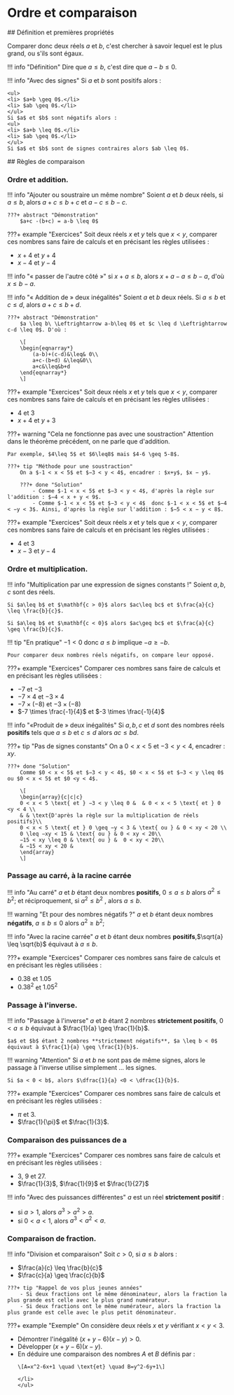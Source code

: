 # Ordre et comparaison

## Définition et premières propriétés

Comparer donc deux réels $a$ et $b$, c'est chercher à savoir lequel est le plus grand, ou s'ils sont égaux.

!!! info "Définition" 
  Dire que $a \leq b$, c'est dire que $a - b\leq 0$. 


!!! info "Avec des signes"
	Si $a$ et $b$ sont positifs alors :

	<ul>
    <li> $a+b \geq 0$.</li>
    <li> $ab \geq 0$.</li>
    </ul>
	Si $a$ et $b$ sont négatifs alors :
	<ul>
    <li> $a+b \leq 0$.</li>
    <li> $ab \geq 0$.</li>
    </ul>
	Si $a$ et $b$ sont de signes contraires alors $ab \leq 0$.


## Règles de comparaison

### Ordre et addition.


!!! info "Ajouter ou soustraire un même nombre"
	Soient $a$ et $b$ deux réels, si $a \leq b$, alors $a + c \leq b + c$ et $a - c \leq b -c$.


    ???+ abstract "Démonstration"
	    $a+c -(b+c) = a-b \leq 0$


???+ example "Exercices"
    Soit deux réels $x$ et $y$ tels que $x<y$, comparer ces nombres sans faire de calculs et en précisant les règles utilisées :
	<ul>
    <li> $x+4$ et $y+4$</li>
    <li> $x-4$ et $y-4$</li>
    </ul>

!!! info "&laquo; passer de l'autre côté &raquo;"
	si $x + a \leq b$, alors $x+a-a \leq b-a$, d'où $x\leq b-a$.


!!! info "&laquo; Addition de &raquo; deux inégalités"
	Soient $a$ et $b$ deux réels. Si $a \leq b$ et $c \leq d$, alors $a+c\leq b+d$.


    ???+ abstract "Démonstration"
        $a \leq b\ \Leftrightarrow a-b\leq 0$ et $c \leq d \Leftrightarrow c-d \leq 0$. D'où :
       
        \[
        \begin{eqnarray*}
            (a-b)+(c-d)&\leq& 0\\
            a+c-(b+d) &\leq&0\\
            a+c&\leq&b+d
        \end{eqnarray*}
        \]

???+ example "Exercices"
	Soit deux réels $x$ et $y$ tels que $x<y$, comparer ces nombres sans faire de calculs et en précisant les règles utilisées :
	<ul>
    <li> $4$ et $3$</li>
    <li> $x+4$ et $y+3$</li>
    </ul>

???+ warning "Cela ne fonctionne pas avec une soustraction"
    Attention dans le théorème précédent, on ne parle que d'addition.

    Par exemple, $4\leq 5$ et $6\leq8$ mais $4-6 \geq 5-8$.

    ???+ tip "Méthode pour une soustraction"
        On a $-1 < x < 5$ et $−3 < y < 4$, encadrer : $x+y$, $x − y$.

        ???+ done "Solution"
            - Comme $-1 < x < 5$ et $−3 < y < 4$, d'après la règle sur l'addition : $−4 < x + y < 9$.
            - Comme $-1 < x < 5$ et $−3 < y < 4$  donc $-1 < x < 5$ et $−4 < −y < 3$. Ainsi, d'après la règle sur l'addition : $−5 < x − y < 8$.


???+ example "Exercices"
	Soit deux réels $x$ et $y$ tels que $x<y$, comparer ces nombres sans faire de calculs et en précisant les règles utilisées :
	<ul>
    <li> $4$ et $3$</li>
    <li> $x-3$ et $y-4$</li>
    </ul>

### Ordre et multiplication.


!!! info "Multiplication par une expression de signes constants !"
	Soient $a,b,c$ sont des réels.

	Si $a\leq b$ et $\mathbf{c > 0}$ alors $ac\leq bc$ et $\frac{a}{c} \leq \frac{b}{c}$.
	
	Si $a\leq b$ et $\mathbf{c < 0}$ alors $ac\geq bc$ et $\frac{a}{c} \geq \frac{b}{c}$.


!!! tip "En pratique"
	$-1<0$ donc $a \leq b$ implique $-a \geq -b$.
	
	Pour comparer deux nombres réels négatifs, on compare leur opposé.

???+ example "Exercices"
	Comparer ces nombres sans faire de calculs et en précisant les règles utilisées :
	<ul>
    <li> $-7$ et $-3$</li>
    <li> $-7 \times 4$ et $-3 \times 4$</li>
    <li> $-7 \times (-8)$ et $-3 \times (-8)$</li>
    <li> $-7 \times \frac{-1}{4}$ et $-3 \times \frac{-1}{4}$</li>
    </ul>

!!! info "&laquo;Produit de &raquo; deux inégalités"
	Si $a,b,c$ et $d$ sont des nombres réels **positifs** tels que $a \leq b$ et $c \leq d$ alors $ac \leq bd$.

???+ tip "Pas de signes constants"
    On a $0 < x < 5$ et $−3 < y < 4$, encadrer :  $xy$.

    ???+ done "Solution"
        Comme $0 < x < 5$ et $−3 < y < 4$, $0 < x < 5$ et $−3 < y \leq 0$ ou $0 < x < 5$ et $0 <y < 4$.

        \[
        \begin{array}{c|c|c}
        0 < x < 5 \text{ et } −3 < y \leq 0 &  & 0 < x < 5 \text{ et } 0 <y < 4 \\
        & & \text{D'après la règle sur la multiplication de réels positifs}\\
        0 < x < 5 \text{ et } 0 \geq −y < 3 & \text{ ou } & 0 < xy < 20 \\
        0 \leq −xy < 15 & \text{ ou } & 0 < xy < 20\\
        −15 < xy \leq 0 & \text{ ou } &  0 < xy < 20\\
        & −15 < xy < 20 & 
        \end{array}
        \]

### Passage au carré, à la racine carrée


!!! info "Au carré"
	$a$ et $b$ étant deux nombres **positifs**, $0 \leq a\leq b$ alors $a^2\leq b^2$; et réciproquement, si $a^2\leq b^2$ , alors $a\leq b$.

!!! warning "Et pour des nombres négatifs ?"
    $a$ et $b$ étant deux nombres **négatifs**, $a\leq b \leq 0$ alors $a^2\geq b^2$;

 

!!! info "Avec la racine carrée"
	$a$ et $b$ étant deux nombres **positifs**,$\sqrt{a} \leq \sqrt{b}$ équivaut à $a\leq b$.


???+ example "Exercices"
	Comparer ces nombres sans faire de calculs et en précisant les règles utilisées :
	<ul>
    <li> 0.38 et 1.05</li>
    <li> $0.38^2$ et $1.05^2$</li>
    </ul>

### Passage à l'inverse.


!!! info "Passage à l'inverse"
	$a$ et $b$ étant 2 nombres **strictement positifs**, $0 < a \leq b$ équivaut à $\frac{1}{a} \geq \frac{1}{b}$.

	$a$ et $b$ étant 2 nombres **strictement négatifs**, $a \leq b < 0$ équivaut à $\frac{1}{a} \geq \frac{1}{b}$.

!!! warning "Attention"
    Si $a$ et $b$ ne sont pas de même signes, alors le passage à l'inverse utilise simplement ... les signes.

    Si $a < 0 < b$, alors $\dfrac{1}{a} <0 < \dfrac{1}{b}$.

???+ example "Exercices"
	Comparer ces nombres sans faire de calculs et en précisant les règles utilisées :
	<ul>
    <li> $\pi$ et $3$.</li>
    <li> $\frac{1}{\pi}$ et $\frac{1}{3}$.</li>
    </ul>
 
### Comparaison des puissances de a

???+ example "Exercices"
	Comparer ces nombres sans faire de calculs et en précisant les règles utilisées :
	<ul>
    <li> $3$, $9$ et $27$.</li>
    <li> $\frac{1}{3}$, $\frac{1}{9}$ et $\frac{1}{27}$</li>
    </ul>


!!! info "Avec des puissances différentes"
	$a$ est un réel **strictement positif** :
	<ul>
    <li> si $a > 1$, alors $a^3 > a^2 > a$.</li>
    <li> si $0 < a < 1$, alors $a^3 < a^2 < a$.</li>
    </ul>


### Comparaison de fraction.

!!! info "Division et comparaison"
	Soit $c > 0$, si $a \leq  b$ alors :
	<ul>
    <li> $\frac{a}{c} \leq \frac{b}{c}$</li>
    <li> $\frac{c}{a} \geq \frac{c}{b}$</li>
    </ul>

    ???+ tip "Rappel de vos plus jeunes années"
        - Si deux fractions ont le même dénominateur, alors la fraction la plus grande est celle avec le plus grand numérateur.
        - Si deux fractions ont le même numérateur, alors la fraction la plus grande est celle avec le plus petit dénominateur.
	 

???+ example "Exemple"
	On considère deux réels $x$ et $y$ vérifiant $x < y<3$.
	<ul>
    <li>Démontrer l'inégalité $(x+y-6)(x-y)>0$.</li>
    <li>Développer $(x+y-6)(x-y)$.</li>
    <li>En déduire une comparaison des nombres $A$ et $B$ définis par :
    
    \[A=x^2-6x+1 \quad \text{et} \quad B=y^2-6y+1\]
    
    </li>
    </ul>


<!--# Manipulation d'encadrement


## Addition


<!--On cherche à encadrer $x+y$ sachant que :

On a donc indiqué dans le tableau ci-dessous les cas &laquo;extrêmes&raquo; pour
$2 \leq x \leq 15$ et $-5 \leq y \leq 3$.

Entourer le cas pour lequel $x+y$ sera le plus petit possible ainsi que le cas pour lequel $x+y$ sera le plus grand possible.

| | | | |  
|:---------------------:|:--------------------:|:----------------------:|:---------------------:|
|$x = 2$ et $y = −5$    |$x = 2$ et $y = 3$    |*x* = 15 et *y* = −5    |*x* = 15 et *y* = 3    |
|$x + y =$              |$x + y =$           |*x* + *y* =             |*x* + *y* =            | 


Bilan : on remarque que        $x+y$

On remarque que pour encadrer $x + y$, il suffit d'additionner membre à membre les 2 encadrements.-->

<!--
!!! info "Inégalité et addition"
    Si $a \leq x \leq b$ et $c \leq y \leq d$, alors $a+c \leq x+y \leq b+d$

    ???- abstract "Démonstration"
        Si $a  \leq x$ et $c \leq y$, alors $0 \leq x-a$ et $0 \leq y-c$. Or la somme de deux nombres positifs est positifs.

        Ainsi, $0\leq (x-a) + (y-c)$. D'où $0 \leq x+y -(a+c)$. Et donc $a+c \leq x+y$.




## Soustraction


On cherche à encadrer *x* − *y* sachant que :

Entourer le cas le plus défavorable ainsi que le cas le plus favorable.

  --------------------- -------------------- ---------------------- ---------------------
  *x* = 2 et *y* = −5   *x* = 2 et *y* = 3   *x* = 15 et *y* = −5   *x* = 15 et *y* = 3
  *x* − *y* =           *x* − *y* =          *x* − *y* =            *x* − *y* =
  --------------------- -------------------- ---------------------- ---------------------

Bilan : 

Peut-on soustraire membre à membre les 2 encadrements pour encadrer *x*
− *y* ?


## Multiplication


On cherche à encadrer *x* × *y* sachant que :

Entourer le cas le plus défavorable ainsi que le cas le plus favorable.

  --------------------- -------------------- ---------------------- ---------------------
  *x* = 2 et *y* = −5   *x* = 2 et *y* = 3   *x* = 10 et *y* = −5   *x* = 10 et *y* = 3
  *x* × *y* =           *x* × *y* =          *x* × *y* =            *x* × *y* =
  --------------------- -------------------- ---------------------- ---------------------

Bilan :

Peut-on multiplier membre à membre les 2 encadrements pour encadrer *x*
× *y* ?

Dans quel cas peut-on le faire ?


## Division


On cherche à encadrer sachant que :

Entourer le cas le plus défavorable ainsi que le cas le plus favorable.

  -------------------- -------------------- --------------------- ---------------------
  *x* = 2 et *y* = 1   *x* = 2 et *y* = 4   *x* = 16 et *y* = 1   *x* = 16 et *y* = 4
  =                    =                    =                     =
  -------------------- -------------------- --------------------- ---------------------

Bilan :

Peut-on diviser membre à membre les 2 encadrements pour encadrer ?

### Exemples


**ENONCE :** On a 0 \< *x* \< 5 et −3 \< *y* \< 4, encadrer : *x* + *y*,
*x* − *y*, *x*^2^ + *y*, *y*^2^ , *xy*.

**REDACTION :**

***Encadrement de** **x** **+** **y*** **:**

par (H) 0 \< *x* \< 5 et −3 \< *y* \< 4

donc −3 \< *x* + *y* \< 9

***Encadrement de** **x** **−** **y*** **:**

par (H) 0 \< *x* \< 5 et −3 \< *y* \< 4

donc 0 \< *x* \< 5 et −4 \< −*y* \< 3

donc −4 \< *x* − *y* \< 8

***Encadrement de** **x***^***2***^ ***+** **y*** **:**

par (H) 0 \< *x* \< 5 et −3 \< *y* \< 4

donc 0 \< *x*^2^ \< 25 et −3 \< *y* \< 4 (car la fonction carrée est
croissante sur 

donc −3 \< *x*^2^ + *y* \< 29

***Encadrement de** **y***^***2***^ **:**

par (H) −3 \< *y* \< 4

donc −3 \< *y* 0 ou 0 *y* \< 4

donc 0 *y*^2^ \< 9 ou 0 *y*^2^ \< 16 (car la fonction carrée est
décroissante sur


donc 0  *y*^2^ \< 16

***Encadrement de** **x** **y*** **:**

par (H) 0 \< *x* \< 5 et −3 \< *y* \< 4

donc (0 \< *x* \< 5 et −3 \< *y* 0) ou (0 \< *x* \< 5 et 0 *y* \< 4)

donc (0 \< *x* \< 5 et 0 −*y* \< 3) ou 0 *xy* \< 20

donc 0 −*xy* \< 15 ou 0 *xy* \< 20

donc −15 \< *xy* 0 ou 0 *xy* \< 20

donc −15 \< *xy* \< 20

exercices
=========

1.  0 \< *x* \< 5 et −10 \< *y* \< −2 encadrer *x* + *y* , *xy* , *y* −
    *x* , *x*^2^ + *y*^2^

2.  3 \< *x* \< 5 et 1 *y* \< 4 encadrer *x* − *y* , ,

3.  3 \< *x* \< 5 et − 3 \< *y* \< −1 encadrer , *xy* ,

4.  −2 \< *x* \< 5 et 1 *y* 3 encadrer (*x* + *y* + 1)^2^ , , *x*y ,
    *x*^2^

5.  --1 \< *x* \< 1 et 3 \< *y* \< 10 encadrer *xy* , *y*^2^ , *xy* +
    *y*^2^ , *x* + *y* , (*x* + *y*) *y*\
    Obtenez-vous le même encadrement pour *xy* + *y*^2^ et (*x* + *y*)
    *y* ?

6.  0 \< *x* \< 5 et 3 \< *y* \< 4 encadrer et

7.  3,1415 \< \< 3,1416 et 2,0 R 2,2 encadrer l'aire d'un disque de
    rayon R en arrondissant les bornes de l'encadrement à 0,1 près.
    -->